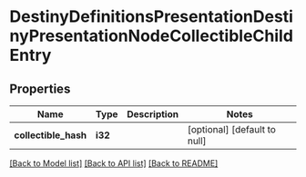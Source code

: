 # DestinyDefinitionsPresentationDestinyPresentationNodeCollectibleChildEntry

## Properties
Name | Type | Description | Notes
------------ | ------------- | ------------- | -------------
**collectible_hash** | **i32** |  | [optional] [default to null]

[[Back to Model list]](../README.md#documentation-for-models) [[Back to API list]](../README.md#documentation-for-api-endpoints) [[Back to README]](../README.md)


